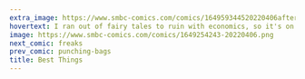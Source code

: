 ```yaml
---
extra_image: https://www.smbc-comics.com/comics/164959344520220406after.png
hovertext: I ran out of fairy tales to ruin with economics, so it's on to pleasant sentiments generally.
image: https://www.smbc-comics.com/comics/1649254243-20220406.png
next_comic: freaks
prev_comic: punching-bags
title: Best Things
---
```



